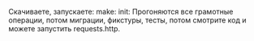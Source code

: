 Скачиваете, запускаете: make: init:
Прогоняются все грамотные операции, потом миграции, фикстуры, тесты, потом смотрите код и можете запустить requests.http.
